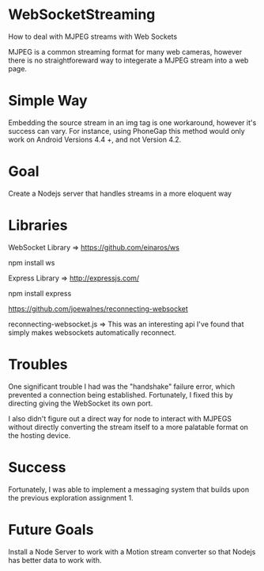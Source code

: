 WebSocketStreaming
========================
How to deal with MJPEG streams with Web Sockets

MJPEG is a common streaming format for many web cameras, however there is no straightforeward way to integerate a MJPEG stream into a web page.

Simple Way
========================
Embedding the source stream in an img tag is one workaround, however it's success can vary. For instance, using PhoneGap this method would only work on Android Versions 4.4 +, and not Version 4.2.

Goal
======================
Create a Nodejs server that handles streams in a more eloquent way

Libraries
=====================

WebSocket Library => https://github.com/einaros/ws

npm install ws

Express Library => http://expressjs.com/

npm install express

https://github.com/joewalnes/reconnecting-websocket

reconnecting-websocket.js => This was an interesting api I've found that simply makes websockets automatically reconnect.

Troubles
=======================
One significant trouble I had was the "handshake" failure error, which prevented a connection being established. Fortunately, I fixed this by directing giving the WebSocket its own port.

I also didn't figure out a direct way for node to interact with MJPEGS without directly converting the stream itself to a more palatable format on the hosting device.

Success
======================
Fortunately, I was able to implement a messaging system that builds upon the previous exploration assignment 1. 

Future Goals
=====================
Install a Node Server to work with a Motion stream converter so that Nodejs has better data to work with.
